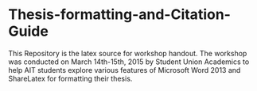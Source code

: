 # Thesis-formatting-and-Citation-Guide
This Repository is the latex source for workshop handout. The workshop was conducted on March 14th-15th, 2015 by Student Union Academics to help AIT students explore various features of Microsoft Word 2013 and ShareLatex for formatting their thesis.


